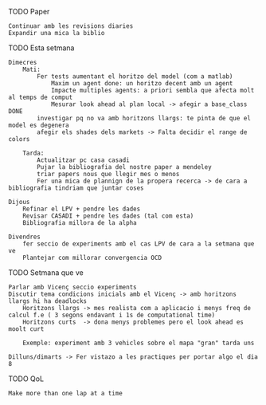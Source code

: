 TODO Paper 
    
    Continuar amb les revisions diaries
    Expandir una mica la biblio 

TODO Esta setmana

    Dimecres
        Mati: 
            Fer tests aumentant el horitzo del model (com a matlab) 
                Maxim un agent done: un horitzo decent amb un agent 
                Impacte multiples agents: a priori sembla que afecta molt al temps de comput
                Mesurar look ahead al plan local -> afegir a base_class DONE
            investigar pq no va amb horitzons llargs: te pinta de que el model es degenera
            afegir els shades dels markets -> Falta decidir el range de colors 
        
        Tarda: 
            Actualitzar pc casa casadi
            Pujar la bibliografia del nostre paper a mendeley
            triar papers nous que llegir mes o menos
            Fer una mica de plannign de la propera recerca -> de cara a bibliografia tindriam que juntar coses

    Dijous
        Refinar el LPV + pendre les dades
        Revisar CASADI + pendre les dades (tal com esta)
        Bibliografia millora de la alpha

    Divendres
        fer seccio de experiments amb el cas LPV de cara a la setmana que ve
        Plantejar com millorar convergencia OCD

TODO Setmana que ve 
    
    Parlar amb Vicenç seccio experiments
    Discutir tema condicions inicials amb el Vicenç -> amb horitzons llargs hi ha deadlocks
        Horitzons llargs -> mes realista com a aplicacio i menys freq de calcul f.e ( 3 segons endavant i 1s de computational time)
        Horitzons curts  -> dona menys problemes pero el look ahead es moolt curt 

        Exemple: experiment amb 3 vehicles sobre el mapa "gran" tarda uns 
    
    Dilluns/dimarts -> Fer vistazo a les practiques per portar algo el dia 8 

TODO QoL

    Make more than one lap at a time
    